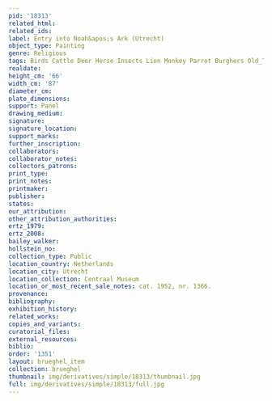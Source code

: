 ```yaml
---
pid: '18313'
related_html: 
related_ids: 
label: Entry into Noah&apos;s Ark (Utrecht)
object_type: Painting
genre: Religious
tags: Birds Cattle Deer Horse Insects Lion Monkey Parrot Burghers Old_Testament Paradise
realdate: 
height_cm: '66'
width_cm: '87'
diameter_cm: 
plate_dimensions: 
support: Panel
drawing_medium: 
signature: 
signature_location: 
support_marks: 
further_inscription: 
collaborators: 
collaborator_notes: 
collectors_patrons: 
print_type: 
print_notes: 
printmaker: 
publisher: 
states: 
our_attribution: 
other_attribution_authorities: 
ertz_1979: 
ertz_2008: 
bailey_walker: 
hollstein_no: 
collection_type: Public
location_country: Netherlands
location_city: Utrecht
location_collection: Centraal Museum
location_or_most_recent_sale_notes: cat. 1952, nr. 1366.
provenance: 
bibliography: 
exhibition_history: 
related_works: 
copies_and_variants: 
curatorial_files: 
external_resources: 
biblio: 
order: '1351'
layout: brueghel_item
collection: brueghel
thumbnail: img/derivatives/simple/18313/thumbnail.jpg
full: img/derivatives/simple/18313/full.jpg
---
```

